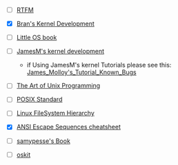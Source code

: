 - [ ] [RTFM](https://software.intel.com/content/www/us/en/develop/download/intel-64-and-ia-32-architectures-sdm-combined-volumes-3a-3b-3c-and-3d-system-programming-guide.html)
- [X] [Bran's Kernel Development](http://www.osdever.net/bkerndev/Docs/intro.htm)  
- [ ] [Little OS book](https://littleosbook.github.io/)  
- [ ] [JamesM's kernel development](https://archive.is/dWJGu)  
    - if Using JamesM's kernel Tutorials please see this:  
    [James_Molloy's_Tutorial_Known_Bugs](http://wiki.osdev.org/James_Molloy's_Tutorial_Known_Bugs)  

- [ ] [The Art of Unix Programming](http://www.catb.org/~esr/writings/taoup/html/)  
- [ ] [POSIX Standard](https://pubs.opengroup.org/onlinepubs/9699919799/)
- [ ] [Linux FileSystem Hierarchy](https://refspecs.linuxfoundation.org/FHS_3.0/fhs/index.html)
- [X] [ANSI Escape Sequences cheatsheet](https://gist.github.com/ConnerWill/d4b6c776b509add763e17f9f113fd25b)
- [ ] [samypesse's Book](https://samypesse.gitbook.io/how-to-create-an-operating-system)
- [ ] [oskit](https://www-old.cs.utah.edu/flux/oskit/html/oskit-wwwch1.html#x4-30001)